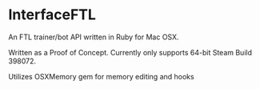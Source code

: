 InterfaceFTL
============

An FTL trainer/bot API written in Ruby for Mac OSX.

Written as a Proof of Concept. Currently only supports 64-bit Steam Build 398072.

Utilizes OSXMemory gem for memory editing and hooks